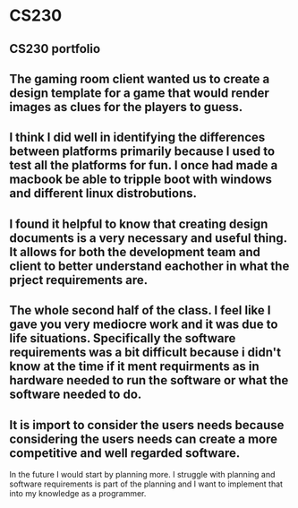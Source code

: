 # CS230
CS230 portfolio
-------------------------------------
The gaming room client wanted us to create a design template for a game that would render images as clues for the players to guess.
------------------------------------
I think I did well in identifying the differences between platforms primarily because I used to test all the platforms for fun. I once had made a macbook be able to tripple boot with windows and different linux distrobutions.
------------------------------------
I found it helpful to know that creating design documents is a very necessary and useful thing. It allows for both the development team and client to better understand eachother in what the prject requirements are.
------------------------------------
The whole second half of the class. I feel like I gave you very mediocre work and it was due to life situations. Specifically the software requirements was a bit difficult because i didn't know at the time if it ment requirments as in hardware needed to run the software or what the software needed to do.
------------------------------------
It is import to consider the users needs because considering the users needs can create a more competitive and well regarded software.
------------------------------------
In the future I would start by planning more. I struggle with planning and software requirements is part of the planning and I want to implement that into my knowledge as a programmer.
